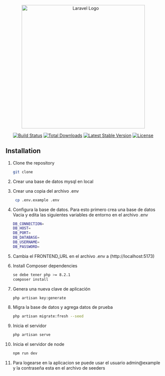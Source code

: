 <p align="center"><a href="https://laravel.com" target="_blank"><img src="https://raw.githubusercontent.com/laravel/art/master/logo-lockup/5%20SVG/2%20CMYK/1%20Full%20Color/laravel-logolockup-cmyk-red.svg" width="400" alt="Laravel Logo"></a></p>

<p align="center">
<a href="https://github.com/laravel/framework/actions"><img src="https://github.com/laravel/framework/workflows/tests/badge.svg" alt="Build Status"></a>
<a href="https://packagist.org/packages/laravel/framework"><img src="https://img.shields.io/packagist/dt/laravel/framework" alt="Total Downloads"></a>
<a href="https://packagist.org/packages/laravel/framework"><img src="https://img.shields.io/packagist/v/laravel/framework" alt="Latest Stable Version"></a>
<a href="https://packagist.org/packages/laravel/framework"><img src="https://img.shields.io/packagist/l/laravel/framework" alt="License"></a>
</p>

## Installation

1. Clone the repository

    ```sh
    git clone

    ```

2. Crear una base de datos mysql en local

3. Crear una copia del archivo .env

    ```sh
     cp .env.example .env
    ```

4. Configura la base de datos. Para esto primero crea una base de datos Vacia y edita las siguientes variables de entorno en el archivo .env

    ```sh
    DB_CONNECTION=
    DB_HOST=
    DB_PORT=
    DB_DATABASE=
    DB_USERNAME=
    DB_PASSWORD=

    ```

5. Cambia el FRONTEND_URL en el archivo .env a (http://localhost:5173)

6. Install Composer dependencies

    ```sh
    se debe tener php >= 8.2.1
    composer install
    ```

7. Genera una nueva clave de aplicación

    ```sh
    php artisan key:generate
    ```

8. Migra la base de datos y agrega datos de prueba

    ```sh
    php artisan migrate:fresh --seed
    ```

9. Inicia el servidor
    ```sh
    php artisan serve
    ```
10. Inicia el servidor de node
    ```sh
    npm run dev
    ```
11. Para logearse en la aplicacion se puede usar el usuario admin@example y la contraseña esta en el archivo de seeders
